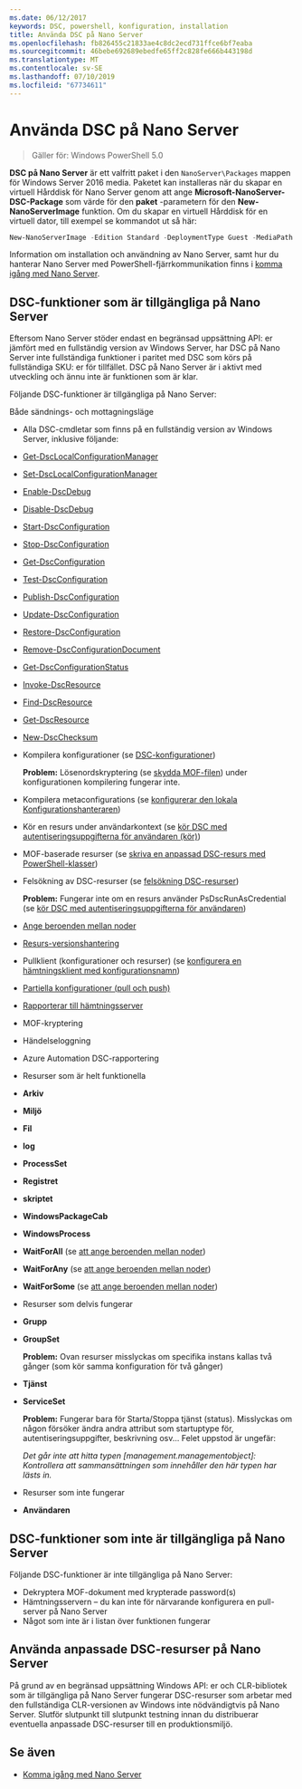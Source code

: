 ```yaml
---
ms.date: 06/12/2017
keywords: DSC, powershell, konfiguration, installation
title: Använda DSC på Nano Server
ms.openlocfilehash: fb826455c21833ae4c8dc2ecd731ffce6bf7eaba
ms.sourcegitcommit: 46bebe692689ebedfe65ff2c828fe666b443198d
ms.translationtype: MT
ms.contentlocale: sv-SE
ms.lasthandoff: 07/10/2019
ms.locfileid: "67734611"
---
```

# <a name="using-dsc-on-nano-server"></a>Använda DSC på Nano Server

> Gäller för: Windows PowerShell 5.0

**DSC på Nano Server** är ett valfritt paket i den `NanoServer\Packages` mappen för Windows Server 2016 media. Paketet kan installeras när du skapar en virtuell Hårddisk för Nano Server genom att ange **Microsoft-NanoServer-DSC-Package** som värde för den **paket** -parametern för den **New-NanoServerImage**  funktion. Om du skapar en virtuell Hårddisk för en virtuell dator, till exempel se kommandot ut så här:

```powershell
New-NanoServerImage -Edition Standard -DeploymentType Guest -MediaPath f:\ -BasePath .\Base -TargetPath .\Nano1\Nano.vhd -ComputerName Nano1 -Packages Microsoft-NanoServer-DSC-Package
```

Information om installation och användning av Nano Server, samt hur du hanterar Nano Server med PowerShell-fjärrkommunikation finns i [komma igång med Nano Server](/windows-server/get-started/getting-started-with-nano-server).

## <a name="dsc-features-available-on-nano-server"></a>DSC-funktioner som är tillgängliga på Nano Server

Eftersom Nano Server stöder endast en begränsad uppsättning API: er jämfört med en fullständig version av Windows Server, har DSC på Nano Server inte fullständiga funktioner i paritet med DSC som körs på fullständiga SKU: er för tillfället. DSC på Nano Server är i aktivt med utveckling och ännu inte är funktionen som är klar.

Följande DSC-funktioner är tillgängliga på Nano Server:

Både sändnings- och mottagningsläge

- Alla DSC-cmdletar som finns på en fullständig version av Windows Server, inklusive följande:
- [Get-DscLocalConfigurationManager](/powershell/module/PSDesiredStateConfiguration/Get-DscLocalConfigurationManager)
- [Set-DscLocalConfigurationManager](/powershell/module/PSDesiredStateConfiguration/Set-DscLocalConfigurationManager)
- [Enable-DscDebug](/powershell/module/PSDesiredStateConfiguration/Enable-DscDebug)
- [Disable-DscDebug](/powershell/module/PSDesiredStateConfiguration/Disable-DscDebug)
- [Start-DscConfiguration](/powershell/module/psdesiredstateconfiguration/start-dscconfiguration)
- [Stop-DscConfiguration](/powershell/module/PSDesiredStateConfiguration/Stop-DscConfiguration)
- [Get-DscConfiguration](/powershell/module/PSDesiredStateConfiguration/Get-DscConfiguration)
- [Test-DscConfiguration](/powershell/module/psdesiredstateconfiguration/Test-DSCConfiguration)
- [Publish-DscConfiguration](/powershell/module/PSDesiredStateConfiguration/Publish-DscConfiguration)
- [Update-DscConfiguration](/powershell/module/PSDesiredStateConfiguration/Update-DscConfiguration)
- [Restore-DscConfiguration](/powershell/module/PSDesiredStateConfiguration/Restore-DscConfiguration)
- [Remove-DscConfigurationDocument](/powershell/module/PSDesiredStateConfiguration/Remove-DscConfigurationDocument)
- [Get-DscConfigurationStatus](/powershell/module/PSDesiredStateConfiguration/Get-DscConfigurationStatus)
- [Invoke-DscResource](/powershell/module/PSDesiredStateConfiguration/Invoke-DscResource)
- [Find-DscResource](/powershell/module/powershellget/find-dscresource?view=powershell-6)
- [Get-DscResource](/powershell/module/PSDesiredStateConfiguration/Get-DscResource)
- [New-DscChecksum](/powershell/module/PSDesiredStateConfiguration/New-DSCCheckSum)

- Kompilera konfigurationer (se [DSC-konfigurationer](../configurations/configurations.md))

  **Problem:** Lösenordskryptering (se [skydda MOF-filen](../pull-server/secureMOF.md)) under konfigurationen kompilering fungerar inte.

- Kompilera metaconfigurations (se [konfigurerar den lokala Konfigurationshanteraren](../managing-nodes/metaConfig.md))

- Kör en resurs under användarkontext (se [kör DSC med autentiseringsuppgifterna för användaren (kör)](../configurations/runAsUser.md))

- MOF-baserade resurser (se [skriva en anpassad DSC-resurs med PowerShell-klasser](/previous-versions//dn948461(v=technet.10)))

- Felsökning av DSC-resurser (se [felsökning DSC-resurser](../troubleshooting/debugResource.md))

  **Problem:** Fungerar inte om en resurs använder PsDscRunAsCredential (se [kör DSC med autentiseringsuppgifterna för användaren](../configurations/runAsUser.md))

- [Ange beroenden mellan noder](../configurations/crossNodeDependencies.md)

- [Resurs-versionshantering](../configurations/sxsResource.md)

- Pullklient (konfigurationer och resurser) (se [konfigurera en hämtningsklient med konfigurationsnamn](../pull-server/pullClientConfigNames.md))

- [Partiella konfigurationer (pull och push)](../pull-server/partialConfigs.md)

- [Rapporterar till hämtningsserver](../pull-server/reportServer.md)

- MOF-kryptering

- Händelseloggning

- Azure Automation DSC-rapportering

- Resurser som är helt funktionella

- **Arkiv**
- **Miljö**
- **Fil**
- **log**
- **ProcessSet**
- **Registret**
- **skriptet**
- **WindowsPackageCab**
- **WindowsProcess**
- **WaitForAll** (se [att ange beroenden mellan noder](../configurations/crossNodeDependencies.md))
- **WaitForAny** (se [att ange beroenden mellan noder](../configurations/crossNodeDependencies.md))
- **WaitForSome** (se [att ange beroenden mellan noder](../configurations/crossNodeDependencies.md))

- Resurser som delvis fungerar
- **Grupp**
- **GroupSet**

  **Problem:** Ovan resurser misslyckas om specifika instans kallas två gånger (som kör samma konfiguration för två gånger)

- **Tjänst**
- **ServiceSet**

  **Problem:** Fungerar bara för Starta/Stoppa tjänst (status). Misslyckas om någon försöker ändra andra attribut som startuptype för, autentiseringsuppgifter, beskrivning osv... Felet uppstod är ungefär:

  *Det går inte att hitta typen [management.managementobject]: Kontrollera att sammansättningen som innehåller den här typen har lästs in.*

- Resurser som inte fungerar
- **Användaren**

## <a name="dsc-features-not-available-on-nano-server"></a>DSC-funktioner som inte är tillgängliga på Nano Server

Följande DSC-funktioner är inte tillgängliga på Nano Server:

- Dekryptera MOF-dokument med krypterade password(s)
- Hämtningsservern – du kan inte för närvarande konfigurera en pull-server på Nano Server
- Något som inte är i listan över funktionen fungerar

## <a name="using-custom-dsc-resources-on-nano-server"></a>Använda anpassade DSC-resurser på Nano Server

På grund av en begränsad uppsättning Windows API: er och CLR-bibliotek som är tillgängliga på Nano Server fungerar DSC-resurser som arbetar med den fullständiga CLR-versionen av Windows inte nödvändigtvis på Nano Server.
Slutför slutpunkt till slutpunkt testning innan du distribuerar eventuella anpassade DSC-resurser till en produktionsmiljö.

## <a name="see-also"></a>Se även

- [Komma igång med Nano Server](/windows-server/get-started/getting-started-with-nano-server)
